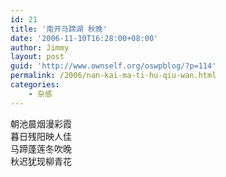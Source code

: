 ```yaml
---
id: 21
title: '南开马蹄湖 秋晚'
date: '2006-11-10T16:28:00+08:00'
author: Jimmy
layout: post
guid: 'http://www.ownself.org/oswpblog/?p=114'
permalink: /2006/nan-kai-ma-ti-hu-qiu-wan.html
categories:
    - 杂感
---
```


 朝池晨烟漫彩霞   
 暮日残阳映人佳   
 马蹄蓬莲冬吹晚   
 秋迟犹现柳青花